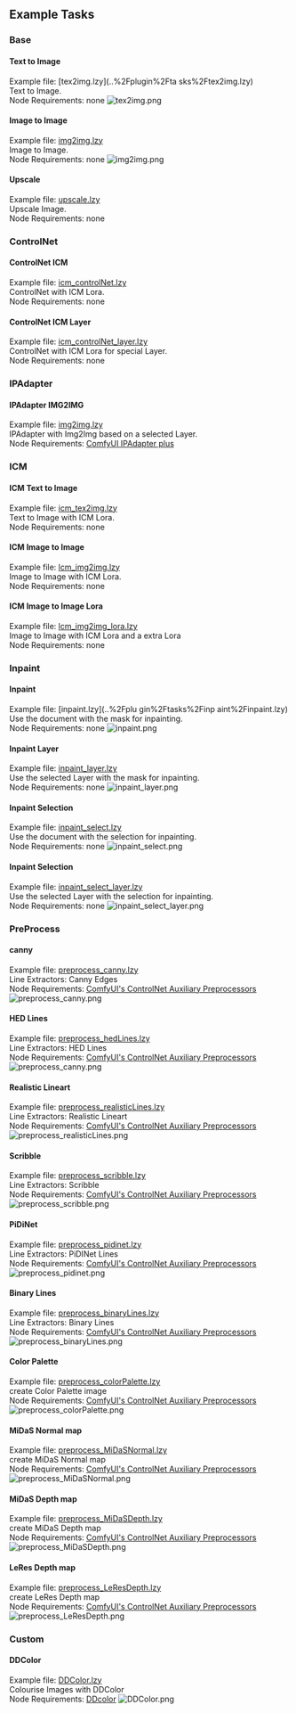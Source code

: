 ## Example Tasks

### Base
#### Text to Image
Example file: [tex2img.lzy](..%2Fplugin%2Fta
sks%2Ftex2img.lzy) \
Text to Image. \
Node Requirements: none
![tex2img.png](..%2Fplugin%2Ftasks%2Ftex2img.png)

#### Image to Image
Example file: [img2img.lzy](..%2Fplugin%2Ftasks%2Fimg2img.lzy) \
Image to Image. \
Node Requirements: none
![img2img.png](..%2Fplugin%2Ftasks%2Fimg2img.png)

#### Upscale
Example file: [upscale.lzy](..%2Fplugin%2Ftasks%2Fupscale.lzy) \
Upscale Image. \
Node Requirements: none

### ControlNet
#### ControlNet ICM
Example file: [icm_controlNet.lzy](..%2Fplugin%2Ftasks%2Fcontrolnet%2Ficm_controlNet.lzy) \
ControlNet with ICM Lora. \
Node Requirements: none

#### ControlNet ICM Layer
Example file: [icm_controlNet_layer.lzy](..%2Fplugin%2Ftasks%2Fcontrolnet%2Ficm_controlNet_layer.lzy) \
ControlNet with ICM Lora for special Layer. \
Node Requirements: none

### IPAdapter
#### IPAdapter IMG2IMG
Example file: [img2img.lzy](..%2Fplugin%2Ftasks%2Fipadapter%2Fimg2img.lzy) \
IPAdapter with Img2Img based on a selected Layer. \
Node Requirements: [ComfyUI IPAdapter plus](https://github.com/cubiq/ComfyUI_IPAdapter_plus)

### ICM
#### ICM Text to Image
Example file: [icm_tex2img.lzy](..%2Fplugin%2Ftasks%2Flcm%2Ficm_tex2img.lzy) \
Text to Image with ICM Lora. \
Node Requirements: none

#### ICM Image to Image
Example file: [lcm_img2img.lzy](..%2Fplugin%2Ftasks%2Flcm%2Flcm_img2img.lzy) \
Image to Image with ICM Lora. \
Node Requirements: none

#### ICM Image to Image Lora
Example file: [lcm_img2img_lora.lzy](..%2Fplugin%2Ftasks%2Flcm%2Flcm_img2img_lora.lzy) \
Image to Image with ICM Lora and a extra Lora \
Node Requirements: none

### Inpaint
#### Inpaint 
Example file: [inpaint.lzy](..%2Fplu gin%2Ftasks%2Finp aint%2Finpaint.lzy) \
Use the document with the mask for inpainting. \
Node Requirements: none 
![inpaint.png](..%2Fplugin%2Ftasks%2Finpaint%2Finpaint.png)

#### Inpaint Layer
Example file: [inpaint_layer.lzy](..%2Fplugin%2Ftasks%2Finpaint%2Finpaint_layer.lzy) \
Use the selected Layer with the mask for inpainting. \
Node Requirements: none
![inpaint_layer.png](..%2Fplugin%2Ftasks%2Finpaint%2Finpaint_layer.png)

#### Inpaint Selection
Example file: [inpaint_select.lzy](..%2Fplugin%2Ftasks%2Finpaint%2Finpaint_select.lzy)\
Use the document with the selection for inpainting. \
Node Requirements: none
![inpaint_select.png](..%2Fplugin%2Ftasks%2Finpaint%2Finpaint_select.png)

#### Inpaint Selection
Example file: [inpaint_select_layer.lzy](..%2Fplugin%2Ftasks%2Finpaint%2Finpaint_select_layer.lzy)\
Use the selected Layer with the selection for inpainting. \
Node Requirements: none
![inpaint_select_layer.png](..%2Fplugin%2Ftasks%2Finpaint%2Finpaint_select_layer.png)

### PreProcess
#### canny
Example file: [preprocess_canny.lzy](..%2Fplugin%2Ftasks%2Fpreprocess%2Fpreprocess_canny.lzy)\
Line Extractors: Canny Edges \
Node Requirements: [ComfyUI's ControlNet Auxiliary Preprocessors](https://github.com/Fannovel16/comfyui_controlnet_aux)
![preprocess_canny.png](..%2Fplugin%2Ftasks%2Fpreprocess%2Fpreprocess_canny.png)

#### HED Lines
Example file: [preprocess_hedLines.lzy](..%2Fplugin%2Ftasks%2Fpreprocess%2Fpreprocess_hedLines.lzy)\
Line Extractors: HED Lines \
Node Requirements: [ComfyUI's ControlNet Auxiliary Preprocessors](https://github.com/Fannovel16/comfyui_controlnet_aux)
![preprocess_canny.png](..%2Fplugin%2Ftasks%2Fpreprocess%2Fpreprocess_canny.png)

#### Realistic Lineart
Example file: [preprocess_realisticLines.lzy](..%2Fplugin%2Ftasks%2Fpreprocess%2Fpreprocess_realisticLines.lzy)\
Line Extractors: Realistic Lineart \
Node Requirements: [ComfyUI's ControlNet Auxiliary Preprocessors](https://github.com/Fannovel16/comfyui_controlnet_aux)
![preprocess_realisticLines.png](..%2Fplugin%2Ftasks%2Fpreprocess%2Fpreprocess_realisticLines.png)

#### Scribble
Example file: [preprocess_scribble.lzy](..%2Fplugin%2Ftasks%2Fpreprocess%2Fpreprocess_scribble.lzy)\
Line Extractors: Scribble \
Node Requirements: [ComfyUI's ControlNet Auxiliary Preprocessors](https://github.com/Fannovel16/comfyui_controlnet_aux)
![preprocess_scribble.png](..%2Fplugin%2Ftasks%2Fpreprocess%2Fpreprocess_scribble.png)

#### PiDiNet
Example file: [preprocess_pidinet.lzy](..%2Fplugin%2Ftasks%2Fpreprocess%2Fpreprocess_pidinet.lzy)\
Line Extractors: PiDINet Lines \
Node Requirements: [ComfyUI's ControlNet Auxiliary Preprocessors](https://github.com/Fannovel16/comfyui_controlnet_aux)
![preprocess_pidinet.png](..%2Fplugin%2Ftasks%2Fpreprocess%2Fpreprocess_pidinet.png)

#### Binary Lines
Example file: [preprocess_binaryLines.lzy](..%2Fplugin%2Ftasks%2Fpreprocess%2Fpreprocess_binaryLines.lzy)\
Line Extractors: Binary Lines \
Node Requirements: [ComfyUI's ControlNet Auxiliary Preprocessors](https://github.com/Fannovel16/comfyui_controlnet_aux)
![preprocess_binaryLines.png](..%2Fplugin%2Ftasks%2Fpreprocess%2Fpreprocess_binaryLines.png)

#### Color Palette
Example file: [preprocess_colorPalette.lzy](..%2Fplugin%2Ftasks%2Fpreprocess%2Fpreprocess_colorPalette.lzy)\
create Color Palette image \
Node Requirements: [ComfyUI's ControlNet Auxiliary Preprocessors](https://github.com/Fannovel16/comfyui_controlnet_aux)
![preprocess_colorPalette.png](..%2Fplugin%2Ftasks%2Fpreprocess%2Fpreprocess_colorPalette.png)

#### MiDaS Normal map
Example file: [preprocess_MiDaSNormal.lzy](..%2Fplugin%2Ftasks%2Fpreprocess%2Fpreprocess_MiDaSNormal.lzy)\
create MiDaS Normal map \
Node Requirements: [ComfyUI's ControlNet Auxiliary Preprocessors](https://github.com/Fannovel16/comfyui_controlnet_aux)
![preprocess_MiDaSNormal.png](..%2Fplugin%2Ftasks%2Fpreprocess%2Fpreprocess_MiDaSNormal.png)

#### MiDaS Depth map
Example file: [preprocess_MiDaSDepth.lzy](..%2Fplugin%2Ftasks%2Fpreprocess%2Fpreprocess_MiDaSDepth.lzy)\
create MiDaS Depth map \
Node Requirements: [ComfyUI's ControlNet Auxiliary Preprocessors](https://github.com/Fannovel16/comfyui_controlnet_aux)
![preprocess_MiDaSDepth.png](..%2Fplugin%2Ftasks%2Fpreprocess%2Fpreprocess_MiDaSDepth.png)

#### LeRes Depth map
Example file: [preprocess_LeResDepth.lzy](..%2Fplugin%2Ftasks%2Fpreprocess%2Fpreprocess_LeResDepth.lzy)\
create LeRes Depth map \
Node Requirements: [ComfyUI's ControlNet Auxiliary Preprocessors](https://github.com/Fannovel16/comfyui_controlnet_aux)
![preprocess_LeResDepth.png](..%2Fplugin%2Ftasks%2Fpreprocess%2Fpreprocess_LeResDepth.png)
### Custom
#### DDColor
Example file: [DDColor.lzy](..%2Fplugin%2Ftasks%2Fcustom%2FDDColor.lzy)\
Colourise Images with DDColor \
Node Requirements: [DDcolor](https://github.com/kijai/ComfyUI-DDColor?tab=readme-ov-file)
![DDColor.png](..%2Fplugin%2Ftasks%2Fcustom%2FDDColor.png)


